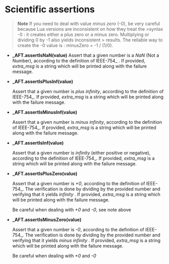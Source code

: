 # Scientific assertions

>**Note**
>If you need to deal with value *minus zero* (-0), be very careful because Lua versions
are inconsistent on how they treat the >syntax -0 : it creates either a plus
zero or a minus zero. Multiplying or dividing 0 by -1 also yields inconsistent >
results. The reliable way to create the -0 value is : minusZero = -1 / (1/0).

* **_AFT.assertIsNaN(value)**
    Assert that a given number is a *NaN* (Not a Number), according to the
    definition of IEEE-754_ . If provided, *extra_msg* is a string which will
    be printed along with the failure message.

* **_AFT.assertIsPlusInf(value)**

    Assert that a given number is *plus infinity*, according to the definition of
    IEEE-754_. If provided, *extra_msg* is a string which will be printed along
    with the failure message.

* **_AFT.assertIsMinusInf(value)**

    Assert that a given number is *minus infinity*, according to the definition of
    IEEE-754_. If provided, *extra_msg* is a string which will be printed along
    with the failure message.

* **_AFT.assertIsInf(value)**

    Assert that a given number is *infinity* (either positive or negative),
    according to the definition of IEEE-754_. If provided, *extra_msg* is a string
    which will be printed along with the failure message.

* **_AFT.assertIsPlusZero(value)**

    Assert that a given number is *+0*, according to the definition of IEEE-754_.
    The verification is done by dividing by the provided number and verifying
    that it yields *infinity* . If provided, *extra_msg* is a string which will
    be printed along with the failure message.

    Be careful when dealing with *+0* and *-0*, see note above

* **_AFT.assertIsMinusZero(value)**

    Assert that a given number is *-0*, according to the definition of IEEE-754_.
    The verification is done by dividing by the provided number and verifying that
    it yields *minus infinity* . If provided, *extra_msg* is a string which will
    be printed along with the failure message.

    Be careful when dealing with *+0* and *-0*